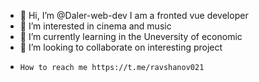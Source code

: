 - 👋 Hi, I’m @Daler-web-dev I am a fronted vue developer
- 👀 I’m interested in cinema and music
- 🌱 I’m currently learning in the Uneversity of economic 
- 💞️ I’m looking to collaborate on interesting project
-     How to reach me https://t.me/ravshanov021
